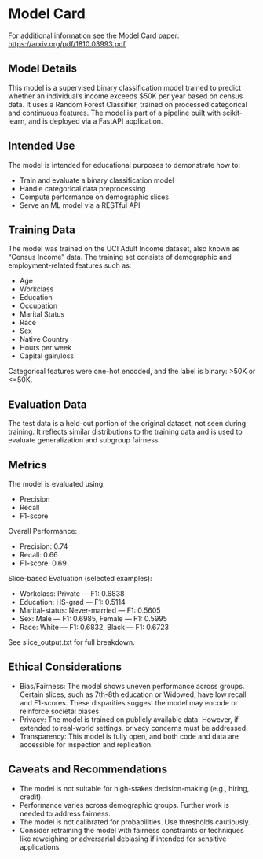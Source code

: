 # Model Card

For additional information see the Model Card paper: https://arxiv.org/pdf/1810.03993.pdf

## Model Details
This model is a supervised binary classification model trained to predict whether an individual’s income exceeds $50K per year based on census data. It uses a Random Forest Classifier, trained on processed categorical and continuous features. The model is part of a pipeline built with scikit-learn, and is deployed via a FastAPI application.

## Intended Use
The model is intended for educational purposes to demonstrate how to:

- Train and evaluate a binary classification model
- Handle categorical data preprocessing
- Compute performance on demographic slices
- Serve an ML model via a RESTful API

## Training Data
The model was trained on the UCI Adult Income dataset, also known as “Census Income” data. The training set consists of demographic and employment-related features such as:

- Age
- Workclass
- Education
- Occupation
- Marital Status
- Race
- Sex
- Native Country
- Hours per week
- Capital gain/loss


Categorical features were one-hot encoded, and the label is binary: >50K or <=50K.

## Evaluation Data
The test data is a held-out portion of the original dataset, not seen during training. It reflects similar distributions to the training data and is used to evaluate generalization and subgroup fairness.

## Metrics
The model is evaluated using:

- Precision
- Recall
- F1-score


Overall Performance:

- Precision: 0.74
- Recall: 0.66
- F1-score: 0.69


Slice-based Evaluation (selected examples):

- Workclass: Private — F1: 0.6838
- Education: HS-grad — F1: 0.5114
- Marital-status: Never-married — F1: 0.5605
- Sex: Male — F1: 0.6985, Female — F1: 0.5995
- Race: White — F1: 0.6832, Black — F1: 0.6723


See slice_output.txt for full breakdown.

## Ethical Considerations
- Bias/Fairness: The model shows uneven performance across groups. Certain slices, such as 7th-8th education or Widowed, have low recall and F1-scores. These disparities suggest the model may encode or reinforce societal biases.
- Privacy: The model is trained on publicly available data. However, if extended to real-world settings, privacy concerns must be addressed.
- Transparency: This model is fully open, and both code and data are accessible for inspection and replication.

## Caveats and Recommendations
- The model is not suitable for high-stakes decision-making (e.g., hiring, credit).
- Performance varies across demographic groups. Further work is needed to address fairness.
- The model is not calibrated for probabilities. Use thresholds cautiously.
- Consider retraining the model with fairness constraints or techniques like reweighing or adversarial debiasing if intended for sensitive applications.
